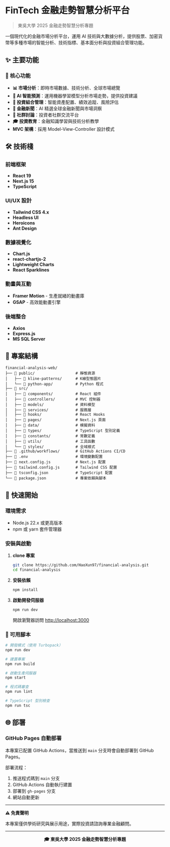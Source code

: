 # FinTech 金融走勢智慧分析平台

> 東吳大學 2025 金融走勢智慧分析專題

一個現代化的金融市場分析平台，運用 AI 技術與大數據分析，提供股票、加密貨幣等多種市場的智能分析、技術指標、基本面分析與投資組合管理功能。

## ✨ 主要功能

### 🎯 核心功能

- **📊 市場分析**：即時市場數據、技術分析、全球市場總覽
- **🤖 AI 智能預測**：運用機器學習模型分析市場走勢，提供投資建議
- **💼 投資組合管理**：智能資產配置、績效追蹤、風險評估
- **📰 金融新聞**：AI 精選全球金融新聞與市場洞察
- **💬 社群討論**：投資者社群交流平台
- **🎓 投資教育**：金融知識學習與技術分析教學
- **MVC 架構**：採用 Model-View-Controller 設計模式

## 🛠️ 技術棧

### 前端框架

- **React 19**
- **Next.js 15**
- **TypeScript**

### UI/UX 設計

- **Tailwind CSS 4.x**
- **Headless UI**
- **Heroicons**
- **Ant Design**

### 數據視覺化

- **Chart.js**
- **react-chartjs-2**
- **Lightweight Charts**
- **React Sparklines**

### 動畫與互動

- **Framer Motion** - 生產就緒的動畫庫
- **GSAP** - 高效能動畫引擎

### 後端整合

- **Axios**
- **Express.js**
- **MS SQL Server**

## 📁 專案結構

```
financial-analysis-web/
├── 📁 public/                  # 靜態資源
│   ├── 📁 kline-patterns/      # K線型態圖片
│   └── 📁 python-app/          # Python 程式
├── 📁 src/
│   ├── 📁 components/          # React 組件
│   ├── 📁 controllers/         # MVC 控制器
│   ├── 📁 models/              # 資料模型
│   ├── 📁 services/            # 服務層
│   ├── 📁 hooks/               # React Hooks
│   ├── 📁 pages/               # Next.js 頁面
│   ├── 📁 data/                # 模擬資料
│   ├── 📁 types/               # TypeScript 型別定義
│   ├── 📁 constants/           # 常數定義
│   ├── 📁 utils/               # 工具函數
│   └── 📁 styles/              # 全域樣式
├── 📁 .github/workflows/       # GitHub Actions CI/CD
├── 📄 .env                     # 環境變數配置
├── 📄 next.config.js           # Next.js 配置
├── 📄 tailwind.config.js       # Tailwind CSS 配置
├── 📄 tsconfig.json            # TypeScript 配置
└── 📄 package.json             # 專案依賴與腳本
```

## 🚀 快速開始

### 環境需求

- Node.js 22.x 或更高版本
- npm 或 yarn 套件管理器

### 安裝與啟動

1. **clone 專案**

   ```bash
   git clone https://github.com/HaoXun97/financial-analysis.git
   cd financial-analysis
   ```

2. **安裝依賴**

   ```bash
   npm install
   ```

3. **啟動開發伺服器**

   ```bash
   npm run dev
   ```

   開啟瀏覽器訪問 [http://localhost:3000](http://localhost:3000)

### 🔧 可用腳本

```bash
# 開發模式（使用 Turbopack）
npm run dev

# 建置專案
npm run build

# 啟動生產伺服器
npm start

# 程式碼審查
npm run lint

# TypeScript 型別檢查
npm run tsc
```

## 🌐 部署

### GitHub Pages 自動部署

本專案已配置 GitHub Actions，當推送到 `main` 分支時會自動部署到 GitHub Pages。

部署流程：

1. 推送程式碼到 `main` 分支
2. GitHub Actions 自動執行建置
3. 部署到 `gh-pages` 分支
4. 網站自動更新

---

**⚠️ 免責聲明**

本專案僅供學術研究與展示用途，實際投資請諮詢專業金融顧問。

---

<div align="center">
  <strong>🎓 東吳大學 2025 金融走勢智慧分析專題</strong>
</div>
